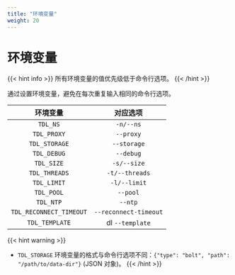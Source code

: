 ```yaml
---
title: "环境变量"
weight: 20
---
```


# 环境变量

{{< hint info >}}
所有环境变量的值优先级低于命令行选项。
{{< /hint >}}

通过设置环境变量，避免在每次重复输入相同的命令行选项。

|          环境变量           |         对应选项          |
|:-----------------------:|:---------------------:|
|        `TDL_NS`         |       `-n/--ns`       |
|       `TDL_PROXY`       |       `--proxy`       |
|      `TDL_STORAGE`      |      `--storage`      |
|       `TDL_DEBUG`       |       `--debug`       |
|       `TDL_SIZE`        |      `-s/--size`      |
|      `TDL_THREADS`      |    `-t/--threads`     |
|       `TDL_LIMIT`       |     `-l/--limit`      |
|       `TDL_POOL`        |       `--pool`        |
|        `TDL_NTP`        |        `--ntp`        |
| `TDL_RECONNECT_TIMEOUT` | `--reconnect-timeout` |
|     `TDL_TEMPLATE`      |    dl `--template`    |

{{< hint warning >}}
- `TDL_STORAGE` 环境变量的格式与命令行选项不同：`{"type": "bolt", "path": "/path/to/data-dir"}` (JSON 对象)。
{{< /hint >}}
